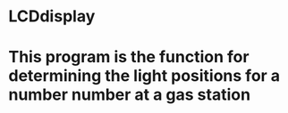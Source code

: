# LCDdisplay
# This program is the function for determining the light positions for a number number at a gas station
